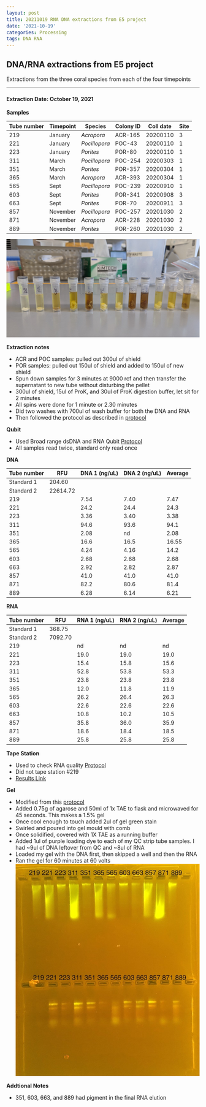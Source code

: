 ```yaml
---
layout: post
title: 20211019 RNA DNA extractions from E5 project
date: '2021-10-19'
categories: Processing
tags: DNA RNA
---
```


## DNA/RNA extractions from E5 project

Extractions from the three coral species from each of the four timepoints

---

#### Extraction Date: October 19, 2021 
**Samples**

| Tube number 	| Timepoint	   	| Species	    | Colony ID 	| Coll date		| Site       	|
|-------------	|------------	|-------------	|-------------	|-------------	|-------------	|
| 219		 	| January	 	| *Acropora*	| ACR-165      	| 20200110   	| 3				|
| 221			| January	 	| *Pocillopora*	| POC-43	    | 20200110		| 1				|
| 223		 	| January	  	| *Porites*		| POR-80    	| 20200110  	| 1				|
| 311		 	| March		 	| *Pocillopora*	| POC-254    	| 20200303   	| 1				|
| 351			| March 		| *Porites*		| POR-357	    | 20200304		| 1				|
| 365		 	| March	  		| *Acropora*	| ACR-393    	| 20200304  	| 1				|
| 565		 	| Sept		 	| *Pocillopora*	| POC-239     	| 20200910   	| 1				|
| 603			| Sept	 		| *Porites*		| POR-341	    | 20200908		| 3				|
| 663		 	| Sept		  	| *Porites*		| POR-70    	| 20200911  	| 3				|
| 857		 	| November	 	| *Pocillopora*	| POC-257	   	| 20201030   	| 2				|
| 871			| November	 	| *Acropora*	| ACR-228	    | 20201030		| 2				|
| 889		 	| November	  	| *Porites*		| POR-260    	| 20201030  	| 2				|


![20211019_samples.jpg](https://github.com/Kterpis/Putnam_Lab_Notebook/blob/master/images/samples/20211019_samples.jpg?raw=true)


**Extraction notes**
 - ACR and POC samples: pulled out 300ul of shield
 - POR samples: pulled out 150ul of shield and added to 150ul of new shield 
 - Spun down samples for 3 minutes at 9000 rcf and then transfer the supernatant to new tube without disturbing the pellet
 - 300ul of shield, 15ul of ProK, and 30ul of ProK digestion buffer, let sit for 2 minutes
 - All spins were done for 1 minute or 2.30 minutes
 - Did two washes with 700ul of wash buffer for both the DNA and RNA
 - Then followed the protocol as described in [protocol](https://github.com/emmastrand/EmmaStrand_Notebook/blob/master/_posts/2019-05-31-Zymo-Duet-RNA-DNA-Extraction-Protocol.md)


**Qubit**
 - Used Broad range dsDNA and RNA Qubit [Protocol](https://meschedl.github.io/MESPutnam_Open_Lab_Notebook/Qubit-Protocol/)
 - All samples read twice, standard only read once
 
**DNA**

| Tube number 	| RFU		   	| DNA 1 (ng/uL) | DNA 2 (ng/uL) | Average     	|
|-------------	|------------	|-------------	|-------------	|-------------	|
| Standard 1  	| 204.60	 	| 		      	| 		      	|	         	|
| Standard 2 	| 22614.72	 	| 		    	| 		    	| 	        	|
| 219		 	|		     	| 7.54	     	| 7.40	     	| 7.47        	|
| 221		 	| 			   	| 24.2  	    | 24.4        	| 24.3			|
| 223		  	|		     	| 3.36 	      	| 3.40        	| 3.38       	|
| 311		 	| 			   	| 94.6       	| 93.6       	| 94.1     		|
| 351		  	|		     	| 2.08      	| nd         	| 2.08        	|
| 365		 	| 			   	| 16.6      	| 16.5	      	| 16.55       	|
| 565		  	|		     	| 4.24       	| 4.16        	| 14.2       	|
| 603		 	| 			   	| 2.68       	| 2.68         	| 2.68      	|
| 663		  	|		     	| 2.92  	    | 2.82         	| 2.87        	|
| 857		 	| 			   	| 41.0        	| 41.0        	| 41.0        	|
| 871		  	|		     	| 82.2      	| 80.6      	| 81.4       	|
| 889		 	| 			   	| 6.28       	| 6.14         	| 6.21       	|


**RNA**


| Tube number 	| RFU		   	| RNA 1 (ng/uL) | RNA 2 (ng/uL) | Average     	|
|-------------	|------------	|-------------	|-------------	|-------------	|
| Standard 1  	| 368.75	 	| 		      	| 		      	|	         	|
| Standard 2 	| 7092.70	 	| 		    	| 		    	| 	        	|
| 219		 	|		     	| nd	     	| nd	     	| nd        	|
| 221		 	| 			   	| 19.0  	    | 19.0        	| 19.0			|
| 223		  	|		     	| 15.4 	      	| 15.8        	| 15.6       	|
| 311		 	| 			   	| 52.8       	| 53.8       	| 53.3     		|
| 351		  	|		     	| 23.8      	| 23.8         	| 23.8        	|
| 365		 	| 			   	| 12.0      	| 11.8	      	| 11.9       	|
| 565		  	|		     	| 26.2       	| 26.4        	| 26.3       	|
| 603		 	| 			   	| 22.6       	| 22.6         	| 22.6      	|
| 663		  	|		     	| 10.8  	    | 10.2         	| 10.5        	|
| 857		 	| 			   	| 35.8        	| 36.0        	| 35.9        	|
| 871		  	|		     	| 18.6      	| 18.4      	| 18.5       	|
| 889		 	| 			   	| 25.8       	| 25.8         	| 25.8       	|


**Tape Station**
 - Used to check RNA quality [Protocol](https://meschedl.github.io/MESPutnam_Open_Lab_Notebook/RNA-TapeStation-Protocol/)
 - Did not tape station #219
 - [Results Link](https://github.com/Kterpis/Putnam_Lab_Notebook/blob/93307b8d5a90f9cc447a1170c887e5093256c5b0/images/tape_station/2021-10-19%20-%2014.17.02.pdf)

**Gel**
 - Modified from this [protocol](https://meschedl.github.io/MESPutnam_Open_Lab_Notebook/Gel-Protocol/)
 - Added 0.75g of agarose and 50ml of 1x TAE to flask and microwaved for 45 seconds. This makes a 1.5% gel
 - Once cool enough to touch added 2ul of gel green stain
 - Swirled and poured into gel mould with comb
 - Once solidified, covered with 1X TAE as a running buffer
 - Added 1ul of purple loading dye to each of my QC strip tube samples. I had ~9ul of DNA leftover from QC and ~8ul of RNA
 - Loaded my gel with the DNA first, then skipped a well and then the RNA
 - Ran the gel for 60 minutes at 60 volts
 ![2021019_gel.jpg](https://github.com/Kterpis/Putnam_Lab_Notebook/blob/master/images/gels/20211019_gel.jpg?raw=true)
 
 **Addtional Notes**
  - 351, 603, 663, and 889 had pigment in the final RNA elution

